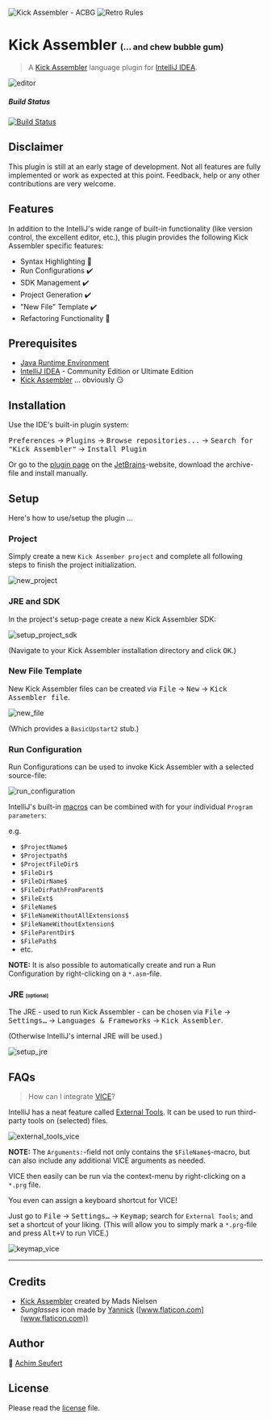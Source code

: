 ![Kick Assembler - ACBG](/src/main/resources/icons/icon_64x64.png?raw=true) ![Retro Rules](/src/main/resources/retro_rules_564x64.png?raw=true)

# Kick Assembler <small><small><small>(... and chew bubble gum)</small></small></small>
> A [Kick Assembler](http://theweb.dk/KickAssembler) language plugin for [IntelliJ IDEA](https://www.jetbrains.com/idea/).

![editor](/screenshots/editor.png?raw=true)

##### Build Status
[![Build Status](https://travis-ci.org/4ch1m/kick-assembler-acbg.svg?branch=master)](https://travis-ci.org/4ch1m/ChangelistOrganizer)

## Disclaimer

This plugin is still at an early stage of development.
Not all features are fully implemented or work as expected at this point.
Feedback, help or any other contributions are very welcome. 

## Features

In addition to the IntelliJ's wide range of built-in functionality (like version control, the excellent editor, etc.), this plugin provides the following Kick Assembler specific features:

* Syntax Highlighting :wrench:
* Run Configurations :heavy_check_mark:
* SDK Management :heavy_check_mark:
* Project Generation :heavy_check_mark:
* "New File" Template :heavy_check_mark:
* Refactoring Functionality :construction:

## Prerequisites
* [Java Runtime Environment](https://www.java.com/en/download/)
* [IntelliJ IDEA](https://www.jetbrains.com/idea/download) - Community Edition or Ultimate Edition
* [Kick Assembler](http://theweb.dk/KickAssembler) &hellip; obviously :smirk:

## Installation
Use the IDE's built-in plugin system:

<kbd>Preferences</kbd> &rarr; <kbd>Plugins</kbd> &rarr; <kbd>Browse repositories...</kbd> &rarr; <kbd>Search for "Kick Assembler"</kbd> &rarr; <kbd>Install Plugin</kbd>

Or go to the [plugin page](https://plugins.jetbrains.com/plugin/___?pr=idea) on the [JetBrains](https://www.jetbrains.com)-website, download the archive-file and install manually.

## Setup

Here's how to use/setup the plugin &hellip;

### Project

Simply create a new `Kick Assember project` and complete all following steps to finish the project initialization.

![new_project](/screenshots/new_project.png?raw=true)

### JRE and SDK

In the project's setup-page create a new Kick Assembler SDK:

![setup_project_sdk](/screenshots/setup_project_sdk.png?raw=true)

(Navigate to your Kick Assembler installation directory and click <kbd>OK</kbd>.)

### New File Template

New Kick Assembler files can be created via <kbd>File</kbd> &rarr; <kbd>New</kbd> &rarr; <kbd>Kick Assembler file</kbd>.

![new_file](/screenshots/new_file.png?raw=true)

(Which provides a `BasicUpstart2` stub.)

### Run Configuration

Run Configurations can be used to invoke Kick Assembler with a selected source-file:

![run_configuration](/screenshots/run_configuration.png?raw=true)

IntelliJ's built-in [macros](https://github.com/JetBrains/intellij-community/tree/master/platform/lang-impl/src/com/intellij/ide/macro) can be combined with for your individual `Program parameters`: 

e.g.

* `$ProjectName$`
* `$Projectpath$`
* `$ProjectFileDir$`
* `$FileDir$`
* `$FileDirName$`
* `$FileDirPathFromParent$`
* `$FileExt$`
* `$FileName$`
* `$FileNameWithoutAllExtensions$`
* `$FileNameWithoutExtension$`
* `$FileParentDir$`
* `$FilePath$`
* etc.

<strong>NOTE:</strong> It is also possible to automatically create and run a Run Configuration by right-clicking on a `*.asm`-file.

### JRE <small><small><small>[optional]</small></small></small>

The JRE - used to run Kick Assembler - can be chosen via <kbd>File</kbd> &rarr; <kbd>Settings&hellip;</kbd> &rarr; <kbd>Languages &amp; Frameworks</kbd> &rarr; <kbd>Kick Assembler</kbd>.

(Otherwise IntelliJ's internal JRE will be used.)

![setup_jre](/screenshots/setup_jre.png?raw=true)

## FAQs

> How can I integrate [VICE](http://vice-emu.sourceforge.net/)?

IntelliJ has a neat feature called  [External Tools](https://www.jetbrains.com/help/idea/settings-tools-external-tools.html). It can be used to run third-party tools on (selected) files.

![external_tools_vice](/screenshots/external_tools_vice.png?raw=true)

<strong>NOTE:</strong> The `Arguments:`-field not only contains the `$FileName$`-macro, but can also include any additional VICE arguments as needed.

VICE then easily can be run via the context-menu by right-clicking on a `*.prg` file.

You even can assign a keyboard shortcut for VICE!

Just go to <kbd>File</kbd> &rarr; <kbd>Settings&hellip;</kbd> &rarr; <kbd>Keymap</kbd>; search for `External Tools`; and set a shortcut of your liking. (This will allow you to simply mark a `*.prg`-file and press <kbd>Alt+V</kbd> to run VICE.)

![keymap_vice](/screenshots/keymap_vice.png?raw=true)

---

## Credits

* [Kick Assembler](http://theweb.dk/KickAssembler) created by Mads Nielsen
* _Sunglasses_ icon made by [Yannick](https://www.flaticon.com/authors/yannick) ([www.flaticon.com](www.flaticon.com)) 

## Author

:email: [Achim Seufert](mailto:kickassembler-acbg@achimonline.de)

## License

Please read the [license](license) file.

